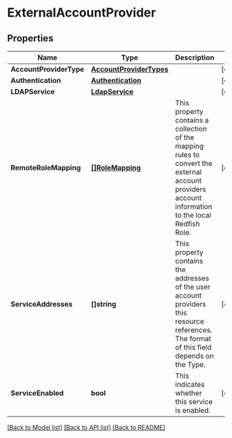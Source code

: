 # ExternalAccountProvider

## Properties
Name | Type | Description | Notes
------------ | ------------- | ------------- | -------------
**AccountProviderType** | [**AccountProviderTypes**](AccountProviderTypes.md) |  | [optional] 
**Authentication** | [**Authentication**](Authentication.md) |  | [optional] 
**LDAPService** | [**LdapService**](LDAPService.md) |  | [optional] 
**RemoteRoleMapping** | [**[]RoleMapping**](RoleMapping.md) | This property contains a collection of the mapping rules to convert the external account providers account information to the local Redfish Role. | [optional] 
**ServiceAddresses** | **[]string** | This property contains the addresses of the user account providers this resource references. The format of this field depends on the Type. | [optional] 
**ServiceEnabled** | **bool** | This indicates whether this service is enabled. | [optional] 

[[Back to Model list]](../README.md#documentation-for-models) [[Back to API list]](../README.md#documentation-for-api-endpoints) [[Back to README]](../README.md)


